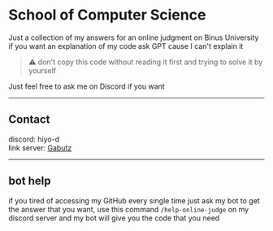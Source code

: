# School of Computer Science

Just a collection of my answers for an online judgment on Binus University
if you want an explanation of my code ask GPT cause I can't explain it

> ⚠️ don't copy this code without reading it first and trying to solve it by yourself

Just feel free to ask me on Discord if you want
****
## Contact
discord: hiyo-d <br>
link server: [Gabutz](https://discord.gg/Te7xqXSgJN)

****
## bot help
if you tired of accessing my GitHub every single time just ask my bot to get the answer that you want, use this command `/help-online-judge` on my discord server and my bot will give you the code that you need
